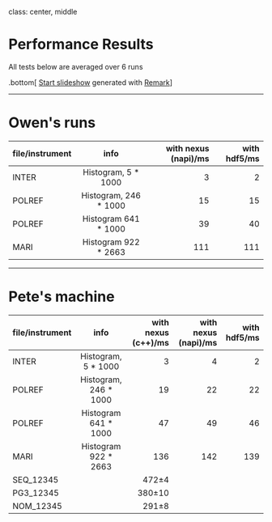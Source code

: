 class: center, middle

# Performance Results

All tests below are averaged over 6 runs

.bottom[
[Start slideshow](https://tripu.github.io/remark/remarkise?url=https://github.com/OwenArnold/hdf5_vs_nexus/blob/master/results/read_results.md) generated with [Remark](https://github.com/gnab/remark)]

---

# Owen's runs


| file/instrument        | info           | with nexus (napi)/ms  | with hdf5/ms
| ------------- |:-------------:| -----:|-----:|
| INTER      | Histogram, 5 * 1000 |3 | 2|
| POLREF      | Histogram, 246 * 1000      |   15 | 15 |
| POLREF | Histogram 641 * 1000   |  39   | 40|
| MARI | Histogram 922 * 2663    |  111   | 111 |

---

# Pete's machine

| file/instrument  | info                | with nexus (c++)/ms | with nexus (napi)/ms | with hdf5/ms
| ------------- |:----------------------:| -------------------:| ---:| -----:|
| INTER         | Histogram, 5 * 1000    |   3                 |   4 |   2 |
| POLREF        | Histogram, 246 * 1000  |  19                 |  22 |  22 |
| POLREF        | Histogram 641 * 1000   |  47                 |  49 |  46 |
| MARI          | Histogram 922 * 2663   | 136                 | 142 | 139 |
| SEQ_12345     |                        | 472&plusmn;4        |     |     |
| PG3_12345     |                        | 380&plusmn;10       |     |     |
| NOM_12345     |                        | 291&plusmn;8        |     |     |